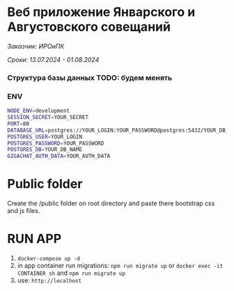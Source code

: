 # Веб приложение Январского и Августовского совещаний

_Заказчик: ИРОиПК_

_Сроки: 13.07.2024 - 01.08.2024_

### Структура базы данных TODO: будем менять

### ENV

```bash
NODE_ENV=development
SESSION_SECRET=YOUR_SECRET
PORT=80
DATABASE_URL=postgres://YOUR_LOGIN:YOUR_PASSWORD@postgres:5432/YOUR_DB_NAME
POSTGRES_USER=YOUR_LOGIN
POSTGRES_PASSWORD=YOUR_PASSWORD
POSTGRES_DB=YOUR_DB_NAME
GIGACHAT_AUTH_DATA=YOUR_AUTH_DATA
```

# Public folder

Create the /public folder on root directory and paste there bootstrap css and js files.

# RUN APP

1. `docker-compose up -d`
2. in app container run migrations: `npm run migrate up`
   or `docker exec -it CONTAINER sh` and `npm run migrate up`
3. use: `http://localhost`
